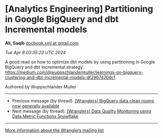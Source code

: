 


[Analytics Engineering] Partitioning in Google BigQuery and dbt Incremental models
==================================================================================


**Ali, Saqib**
[docbook.xml at gmail.com](mailto:wranglers%40analyticsengineering.net?Subject=Re%3A%20%5BWranglers%5D%20Partitioning%20in%20Google%20BigQuery%20and%20dbt%20Incremental%0A%20models&In-Reply-To=%3CCABDm0O8nuX9mgOX%2BqAiqw-a7ZN1DcnzzWxE1%2BVbe8-eqC38MBQ%40mail.gmail.com%3E "[Wranglers] Partitioning in Google BigQuery and dbt Incremental models")   

*Tue Apr 9 03:35:23 UTC 2024*  

A good read on how to optimize dbt models by using partitioning in Google
BigQuery and dbt Incremental strategy:
<https://medium.com/@wuppschlandermuller/learnings-on-bigquery-clustering-and-dbt-incremental-models-df2967470dc1>

Authored by Wuppschlander Muller
  
  




---


* Previous message (by thread): [[Wranglers] BigQuery data clean rooms now generally available](000047.html)
* Next message (by thread): [[Wranglers] Data Quality Monitoring using Data Metric Functions Snowflake](000040.html)




---


[More information about the Wranglers
mailing list](https://analyticsengineering.net/mailman/listinfo/wranglers)  




